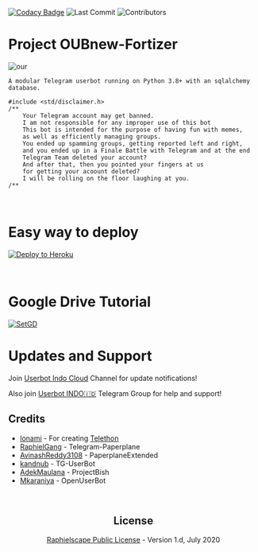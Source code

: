 [![Codacy Badge](https://api.codacy.com/project/badge/Grade/e35faa6a680f4d66abdffddaad76e418)](http://app.codacy.com/manual/fortifying/OUBnew/dashboard) ![Last Commit](https://img.shields.io/github/last-commit/fortifying/OUBnew/sql-extended) ![Contributors](https://img.shields.io/github/contributors/fortifying/OUBnew?color=LightSlateGrey)
# Project OUBnew-Fortizer

![our](https://telegra.ph/file/02abf5720f639072ce258.png)

`
 A modular Telegram userbot running on Python 3.8+ with an sqlalchemy database.
`

```
#include <std/disclaimer.h>
/**
    Your Telegram account may get banned.
    I am not responsible for any improper use of this bot
    This bot is intended for the purpose of having fun with memes,
    as well as efficiently managing groups.
    You ended up spamming groups, getting reported left and right,
    and you ended up in a Finale Battle with Telegram and at the end
    Telegram Team deleted your account?
    And after that, then you pointed your fingers at us
    for getting your acoount deleted?
    I will be rolling on the floor laughing at you.
/**
```

<p align="center">&nbsp;</p>

# Easy way to deploy
<p><a href="https://heroku.com/deploy?template=https://github.com/fortifying/tree/sql-extended"> <img src="https://www.herokucdn.com/deploy/button.svg" alt="Deploy to Heroku" /></a></p>


<p align="center">&nbsp;</p>

# Google Drive Tutorial
[![SetGD](https://raw.githubusercontent.com/fortifying/OUBnew/sql-extended/gd.png)](https://telegra.ph/How-To-Setup-Google-Drive-04-03)


# Updates and Support

Join <a href="https://t.me/userbotindocloud">Userbot Indo Cloud</a> Channel for update notifications!

Also join <a href="https://t.me/userbotindo">Userbot INDO🇮🇩</a> Telegram Group for help and support!







## Credits
* [lonami](https://lonami.dev) - For creating [Telethon](https://github.com/LonamiWebs/Telethon)
* [RaphielGang](https://github.com/RaphielGang) - Telegram-Paperplane
* [AvinashReddy3108](https://github.com/AvinashReddy3108) - PaperplaneExtended
* [kandnub](https://github.com/kandnub) - TG-UserBot
* [AdekMaulana](https://github.com/adekmaulana) - ProjectBish
* [Mkaraniya](https://github.com/mkaraniya) - OpenUserBot

<p align="center">&nbsp;</p>
<h2 align="center">License</h2>
<p align="center"><a href="https://github.com/fortifying/OUBnew/blob/sql-extended/LICENSE">Raphielscape Public License</a> - Version 1.d, July 2020</p>
